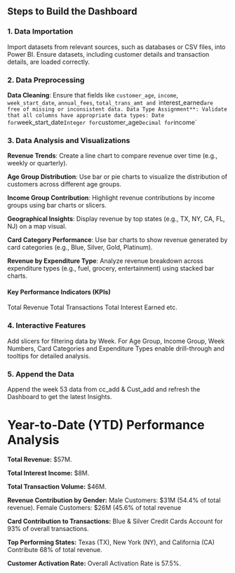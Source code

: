 ## Steps to Build the Dashboard

### 1. Data Importation
Import datasets from relevant sources, such as databases or CSV files, into Power BI.
Ensure datasets, including customer details and transaction details, are loaded correctly.

### 2. Data Preprocessing
**Data Cleaning**: Ensure that fields like `customer_age`, `income`, `week_start_date`, `annual_fees`, `total_trans_amt and `interest_earned` are free of missing or inconsistent data.
Data Type Assignment**: Validate that all columns have appropriate data types:
Date for `week_start_date`
Integer for `customer_age`
Decimal for `income`

### 3. Data Analysis and Visualizations
**Revenue Trends**: Create a line chart to compare revenue over time (e.g., weekly or quarterly).

**Age Group Distribution**: Use bar or pie charts to visualize the distribution of customers across different age groups.

**Income Group Contribution**: Highlight revenue contributions by income groups using bar charts or slicers.

**Geographical Insights**: Display revenue by top states (e.g., TX, NY, CA, FL, NJ) on a map visual.

**Card Category Performance**: Use bar charts to show revenue generated by card categories (e.g., Blue, Silver, Gold, Platinum).

**Revenue by Expenditure Type**: Analyze revenue breakdown across expenditure types (e.g., fuel, grocery, entertainment) using stacked bar charts.

#### Key Performance Indicators (KPIs)
Total Revenue
Total Transactions
Total Interest Earned etc.

### 4. Interactive Features
Add slicers for filtering data by Week.
For Age Group, Income Group, Week Numbers, Card Categories and Expenditure Types enable drill-through and tooltips for detailed analysis.

### 5. Append the Data
Append the week 53 data from cc_add & Cust_add and refresh the Dashboard to get the latest Insights.




# Year-to-Date (YTD) Performance Analysis

**Total Revenue:** $57M.

**Total Interest Income:** $8M.

**Total Transaction Volume:** $46M.

**Revenue Contribution by Gender:**
    Male Customers: $31M (54.4% of total revenue).
    Female Customers: $26M (45.6% of total revenue
    
**Card Contribution to Transactions:** Blue & Silver Credit Cards Account for 93% of overall transactions.

**Top Performing States:** Texas (TX), New York (NY), and California (CA) Contribute 68% of total revenue.

**Customer Activation Rate:** Overall Activation Rate is 57.5%.
